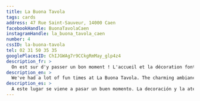 ```yaml
---
title: La Buona Tavola
tags: cards
address: 47 Rue Saint-Sauveur, 14000 Caen
facebookHandle: BuonaTavolaCaen
instagramHandle: la_buona_tavola_caen
number: 4
cssID: la-buona-tavola
tel: 02 31 50 35 35
googlePlacesID: ChIJGWAg7r9CCkgRmMay_glp4z4
description_fr: >
  On est sur d'y passer un bon moment ! L'accueil et la décoration font le charme de « la Buona ». On adore le risotto qui est crémeux à souhait ainsi que la terrasse cachée.
description_en: >
  We've had a lot of fun times at La Buona Tavola. The charming ambiance truly merits being called "la Buona." Having the creamy risotto on their beautiful terrace is to die for.
description_es: >
  A este lugar se viene a pasar un buen momento. La decoración y la atención crean el encanto de este lugar. Personalmente, nos encantan su terraza secreta y su risotto que es increíblemente cremoso.
---
```

